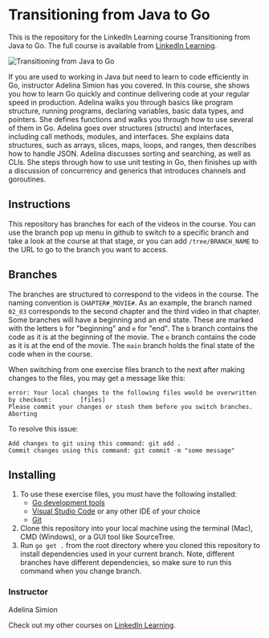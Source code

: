 # Transitioning from Java to Go
This is the repository for the LinkedIn Learning course Transitioning from Java to Go. The full course is available from [LinkedIn Learning][lil-course-url].

![Transitioning from Java to Go][lil-thumbnail-url] 

If you are used to working in Java but need to learn to code efficiently in Go, instructor Adelina Simion has you covered. In this course, she shows you how to learn Go quickly and continue delivering code at your regular speed in production. Adelina walks you through basics like program structure, running programs, declaring variables, basic data types, and pointers. She defines functions and walks you through how to use several of them in Go. Adelina goes over structures (structs) and interfaces, including call methods, modules, and interfaces. She explains data structures, such as arrays, slices, maps, loops, and ranges, then describes how to handle JSON. Adelina discusses sorting and searching, as well as CLIs. She steps through how to use unit testing in Go, then finishes up with a discussion of concurrency and generics that introduces channels and goroutines.

## Instructions
This repository has branches for each of the videos in the course. You can use the branch pop up menu in github to switch to a specific branch and take a look at the course at that stage, or you can add `/tree/BRANCH_NAME` to the URL to go to the branch you want to access.

## Branches
The branches are structured to correspond to the videos in the course. The naming convention is `CHAPTER#_MOVIE#`. As an example, the branch named `02_03` corresponds to the second chapter and the third video in that chapter. 
Some branches will have a beginning and an end state. These are marked with the letters `b` for "beginning" and `e` for "end". The `b` branch contains the code as it is at the beginning of the movie. The `e` branch contains the code as it is at the end of the movie. The `main` branch holds the final state of the code when in the course.

When switching from one exercise files branch to the next after making changes to the files, you may get a message like this:

    error: Your local changes to the following files would be overwritten by checkout:        [files]
    Please commit your changes or stash them before you switch branches.
    Aborting

To resolve this issue:
	
    Add changes to git using this command: git add .
	Commit changes using this command: git commit -m "some message"






## Installing
1. To use these exercise files, you must have the following installed:
	- [Go development tools](https://go.dev/doc/install)
    - [Visual Studio Code](https://code.visualstudio.com/) or any other IDE of your choice
    - [Git](https://git-scm.com/)
2. Clone this repository into your local machine using the terminal (Mac), CMD (Windows), or a GUI tool like SourceTree.
3. Run `go get .` from the root directory where you cloned this repository to install dependencies used in your current branch. Note, different branches have different dependencies, so make sure to run this command when you change branch.


### Instructor

Adelina Simion 
                                                   

Check out my other courses on [LinkedIn Learning](https://www.linkedin.com/learning/instructors/adelina-simion).

[lil-course-url]: https://www.linkedin.com/learning/transitioning-from-java-to-go
[lil-thumbnail-url]: https://cdn.lynda.com/course/2464007/2464007-1654622641668-16x9.jpg
